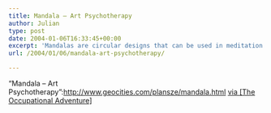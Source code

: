 ```yaml
---
title: Mandala – Art Psychotherapy
author: Julian
type: post
date: 2004-01-06T16:33:45+00:00
excerpt: 'Mandalas are circular designs that can be used in meditation or used as a way for personal growth and spiritual enrichment.  The language of mandala is symbolic.  The colors and the images in your mandala will reflect your inner self. There is no rule that you have to use certain kinds of color or certain types of material to create your mandala.'
url: /2004/01/06/mandala-art-psychotherapy/

---
```

&#8220;Mandala &#8211; Art Psychotherapy&#8221;:http://www.geocities.com/plansze/mandala.html [via [The Occupational Adventure]][1]

 [1]: http://curtrosengren.typepad.com/occupationaladventure/2004/01/creative_selfex.html